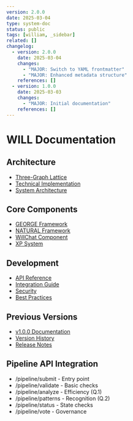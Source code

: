 ```yaml
---
version: 2.0.0
date: 2025-03-04
type: system-doc
status: public
tags: [william, _sidebar]
related: []
changelog:
  - version: 2.0.0
    date: 2025-03-04
    changes:
      - "MAJOR: Switch to YAML frontmatter"
      - "MAJOR: Enhanced metadata structure"
    references: []
  - version: 1.0.0
    date: 2025-03-03
    changes:
      - "MAJOR: Initial documentation"
    references: []
---
```

# WILL Documentation

## Architecture
- [Three-Graph Lattice](Three-Graph-Lattice)
- [Technical Implementation](Technical-Implementation)
- [System Architecture](System-Architecture)

## Core Components
- [GEORGE Framework](GEORGE-Framework)
- [NATURAL Framework](NATURAL-Framework)
- [WillChat Component](WillChat-Component)
- [XP System](Research-and-XP)

## Development
- [API Reference](API-Reference)
- [Integration Guide](Integration-Guide)
- [Security](Security-and-Testing)
- [Best Practices](Best-Practices)

## Previous Versions
- [v1.0.0 Documentation](versions/v1.0.0/Home)
- [Version History](versions/VERSION-HISTORY)
- [Release Notes](versions/RELEASE-2.0.0)

## Pipeline API Integration
- /pipeline/submit - Entry point
- /pipeline/validate - Basic checks
- /pipeline/analyze - Efficiency (Q.1)
- /pipeline/patterns - Recognition (Q.2)
- /pipeline/status - State checks
- /pipeline/vote - Governance
